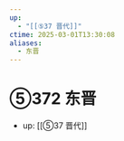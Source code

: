 ```yaml
---
up:
  - "[[⑤37 晋代]]"
ctime: 2025-03-01T13:30:08
aliases:
  - 东晋
---
```


# ⑤372 东晋

- up: [[⑤37 晋代]]
